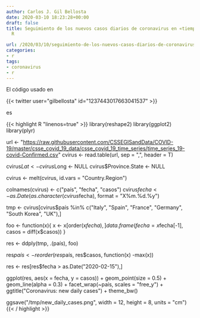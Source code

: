 ```yaml
---
author: Carlos J. Gil Bellosta
date: 2020-03-10 18:23:28+00:00
draft: false
title: Seguimiento de los nuevos casos diarios de coronavirus en «tiempo real» con
  R

url: /2020/03/10/seguimiento-de-los-nuevos-casos-diarios-de-coronavirus-en-tiempo-real-con-r/
categories:
- r
tags:
- coronavirus
- r
---
```


El código usado en

{{< twitter user="gilbellosta" id="1237443017663041537" >}}

es

{{< highlight R "linenos=true" >}}
library(reshape2)
library(ggplot2)
library(plyr)

url <- "https://raw.githubusercontent.com/CSSEGISandData/COVID-19/master/csse_covid_19_data/csse_covid_19_time_series/time_series_19-covid-Confirmed.csv"
cvirus <- read.table(url, sep = ",", header = T)

cvirus$Lat <- cvirus$Long <- NULL
cvirus$Province.State <- NULL

cvirus <- melt(cvirus, id.vars = "Country.Region")

colnames(cvirus) <- c("país", "fecha", "casos")
cvirus$fecha <- as.Date(as.character(cvirus$fecha),
    format = "X%m.%d.%y")

tmp <- cvirus[cvirus$país %in% c("Italy", "Spain",
    "France", "Germany", "South Korea", "UK"),]

foo <- function(x){
    x <- x[order(x$fecha),]
    data.frame(fecha = x$fecha[-1],
        casos = diff(x$casos))
}

res <- ddply(tmp, .(país), foo)

res$país <- reorder(res$país, res$casos, function(x) -max(x))

res <- res[res$fecha > as.Date("2020-02-15"),]

ggplot(res, aes(x = fecha, y = casos)) +
    geom_point(size = 0.5) + geom_line(alpha = 0.3) +
    facet_wrap(~país, scales = "free_y") +
    ggtitle("Coronavirus: new daily cases") +
    theme_bw()

ggsave("/tmp/new_daily_cases.png", width = 12,
    height = 8, units = "cm")
{{< / highlight >}}


